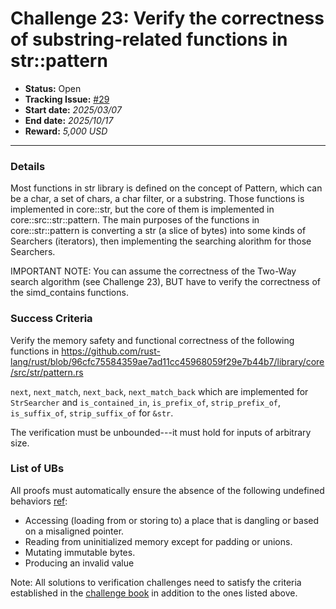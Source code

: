 # Challenge 23: Verify the correctness of substring-related functions in str::pattern

- **Status:** Open
- **Tracking Issue:** [#29](https://github.com/model-checking/verify-rust-std/issues/29)
- **Start date:** *2025/03/07*
- **End date:** *2025/10/17*
- **Reward:** *5,000 USD*

-------------------


### Details

Most functions in str library is defined on the concept of Pattern, which can be a char, a set of chars, a char filter, or a substring.
Those functions is implemented in core::str, but the core of them is implemented in core::src::str::pattern.
The main purposes of the functions in core::str::pattern is converting a str (a slice of bytes) into some kinds of Searchers (iterators), 
then implementing the searching alorithm for those Searchers.

IMPORTANT NOTE: You can assume the correctness of the Two-Way search algorithm (see Challenge 23), BUT have to verify the correctness of the simd_contains functions.

### Success Criteria

Verify the memory safety and functional correctness of the following functions in
https://github.com/rust-lang/rust/blob/96cfc75584359ae7ad11cc45968059f29e7b44b7/library/core/src/str/pattern.rs

`next`, `next_match`, `next_back`, `next_match_back`
which are implemented for `StrSearcher`  and `is_contained_in`, `is_prefix_of`, `strip_prefix_of`, `is_suffix_of`, `strip_suffix_of` for `&str`.

The verification must be unbounded---it must hold for inputs of arbitrary size.




### List of UBs

All proofs must automatically ensure the absence of the following undefined behaviors [ref](https://github.com/rust-lang/reference/blob/142b2ed77d33f37a9973772bd95e6144ed9dce43/src/behavior-considered-undefined.md):

* Accessing (loading from or storing to) a place that is dangling or based on a misaligned pointer.
* Reading from uninitialized memory except for padding or unions.
* Mutating immutable bytes.
* Producing an invalid value


Note: All solutions to verification challenges need to satisfy the criteria established in the [challenge book](../general-rules.md)
in addition to the ones listed above.
